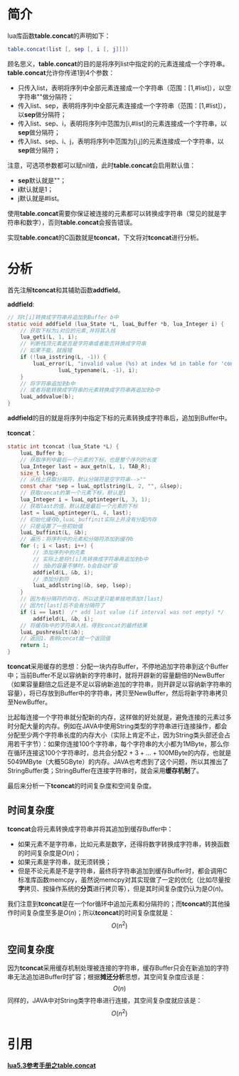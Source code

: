 # 简介

lua库函数**table.concat**的声明如下：

```lua
table.concat(list [, sep [, i [, j]]])
```

顾名思义，**table.concat**的目的是将序列list中指定的的元素连接成一个字符串。**table.concat**允许你传递1到4个参数：

+ 只传入list，表明将序列中全部元素连接成一个字符串（范围：[1,#list]），以空字符串""做分隔符；
+ 传入list、sep，表明将序列中全部元素连接成一个字符串（范围：[1,#list]），以**sep**做分隔符；
+ 传入list、sep、i，表明将序列中范围为[i,#list]的元素连接成一个字符串，以**sep**做分隔符；
+ 传入list、sep、i、j，表明将序列中范围为[i,j]的元素连接成一个字符串，以**sep**做分隔符；

注意，可选项参数都可以赋nil值，此时**table.concat**会启用默认值：

+ **sep**默认就是""；
+ **i**默认就是1；
+ j默认就是#list。

使用**table.concat**需要你保证被连接的元素都可以转换成字符串（常见的就是字符串和数字），否则**table.concat**会报告错误。

实现**table.concat**的C函数就是**tconcat**，下文将对**tconcat**进行分析。

# 分析

首先注解**tconcat**和其辅助函数**addfield**。

**addfield**:

```c
// 将t[i]转换成字符串并追加到Buffer b中
static void addfield (lua_State *L, luaL_Buffer *b, lua_Integer i) {
    // 获取下标为i对应的元素,并将其入栈
    lua_geti(L, 1, i);
    // 判断栈顶元素是否是字符串或者能否转换成字符串 
    // 如果不能，就报错
    if (!lua_isstring(L, -1)) {
        luaL_error(L, "invalid value (%s) at index %d in table for 'concat'",
                luaL_typename(L, -1), i);
    }
    // 将字符串追加到b中
    // 或者将能转换成字符串的元素转换成字符串再追加到b中
    luaL_addvalue(b);
}
```

**addfield**的目的就是将序列中指定下标的元素转换成字符串后，追加到Buffer中。

**tconcat**：

```c
static int tconcat (lua_State *L) {
    luaL_Buffer b;
    // 获取序列中最后一个元素的下标，也是整个序列的长度
    lua_Integer last = aux_getn(L, 1, TAB_R);
    size_t lsep;
    // 从栈上获取分隔符，默认分隔符是空字符串-->""
    const char *sep = luaL_optlstring(L, 2, "", &lsep);
    // 获取concat的第一个元素下标，默认是1
    lua_Integer i = luaL_optinteger(L, 3, 1);
    // 获取last的值，默认就是最后一个元素的下标
    last = luaL_optinteger(L, 4, last);
    // 初始化缓存b,luaL_buffinit实际上并没有分配内存
    // 只是设置了一些初始值
    luaL_buffinit(L, &b);
    // 遍历：将序列中的元素和分隔符添加到缓存b
    for (; i < last; i++) {
        // 添加序列中的元素
        // 实际上是将t[i]先转换成字符串再追加到b中
        // 当b的容量不够时，b会自动扩容
        addfield(L, &b, i);
        // 添加分割符
        luaL_addlstring(&b, sep, lsep);
    }
    // 因为有分隔符的存在，所以这里只能单独地添加t[last]
    // 因为t[last]后不会有分隔符了
    if (i == last)  /* add last value (if interval was not empty) */
        addfield(L, &b, i);
    // 将缓存b中的字符串入栈，得到concat的最终结果
    luaL_pushresult(&b);
    // 返回1，表明concat就一个返回值
    return 1;
}
```

**tconcat**采用缓存的思想：分配一块内存Buffer，不停地追加字符串到这个Buffer中；当前Buffer不足以容纳新的字符串时，就将开辟新的容量翻倍的NewBuffer（如果容量翻倍之后还是不足以容纳新追加的字符串，则开辟足以容纳新字符串的容量），将已存放到Buffer中的字符串，拷贝至NewBuffer，然后将新字符串拷贝至NewBuffer。

比起每连接一个字符串就分配新的内存，这样做的好处就是，避免连接的元素过多时分配大量的内存。例如在JAVA中使用String类型的字符串进行连接操作，都会分配至少两个字符串长度的内存大小（实际上肯定不止，因为String类头部还会占用若干字节）：如果你连接100个字符串，每个字符串的大小都为1MByte，那么你在循环连接这100个字符串时，总共会分配$2+3+...+100$MByte的内存，也就是$5049$MByte（大概$5$GByte）的内存。JAVA也考虑到了这个问题，所以其推出了StringBuffer类；StringBuffer在连接字符串时，就会采用**缓存机制**了。

最后来分析一下**tconcat**的时间复杂度和空间复杂度。

## 时间复杂度

**tconcat**会将元素转换成字符串并将其追加到缓存Buffer中：

+ 如果元素不是字符串，比如元素是数字，还得将数字转换成字符串，转换函数的时间复杂度是$O(n)$；
+ 如果元素是字符串，就无须转换；
+ 但是不论元素是不是字符串，最终将字符串追加到缓存Buffer时，都会调用C标准库函数memcpy，虽然说memcpy对其实现做了一定的优化（比如尽量按**字**拷贝、按操作系统的**分页**进行拷贝等），但是其时间复杂度仍认为是$O(n)$。

我们注意到**tconcat**是在一个for循环中追加元素和分隔符的；而**tconcat**的其他操作时间复杂度至多是$O(n)$；所以**tconcat**的时间复杂度就是：
$$
O(n^{2})
$$

## 空间复杂度

因为**tconcat**采用缓存机制处理被连接的字符串，缓存Buffer只会在新追加的字符串无法追加进Buffer时扩容；根据**摊还分析**思想，其空间复杂度应该是：
$$
O(n)
$$
同样的，JAVA中对String类字符串进行连接，其空间复杂度就应该是：
$$
O(n^{2})
$$

# 引用

[**lua5.3参考手册之table.concat**](https://www.lua.org/manual/5.3/manual.html#pdf-table.concat)